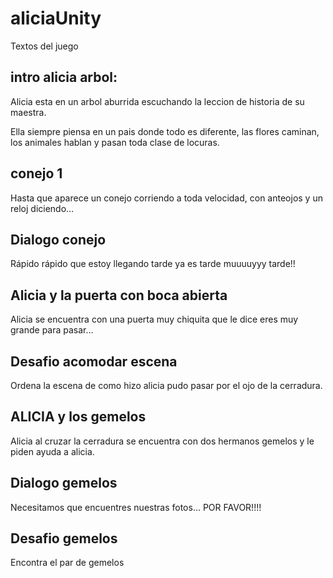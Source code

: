 # aliciaUnity

Textos del juego

## intro alicia arbol:
Alicia esta en un arbol aburrida escuchando la leccion de historia de su maestra.

Ella siempre piensa en un pais donde todo es diferente, las flores caminan, los animales hablan y pasan toda clase de locuras. 

## conejo 1
Hasta que aparece un conejo corriendo a toda velocidad, con anteojos y un reloj diciendo… 

## Dialogo conejo
Rápido rápido que estoy
llegando tarde ya es tarde
muuuuyyy tarde!! 

## Alicia y la puerta con boca abierta

Alicia se encuentra con una puerta muy chiquita que le dice eres muy grande para pasar… 

## Desafio acomodar escena
Ordena la escena de como hizo alicia pudo pasar por el ojo de la cerradura.

## ALICIA y los gemelos
Alicia al cruzar la cerradura se encuentra con dos hermanos gemelos y le piden ayuda a alicia.

## Dialogo gemelos
Necesitamos que
encuentres nuestras fotos... 
POR FAVOR!!!!

## Desafio gemelos
Encontra el par de gemelos